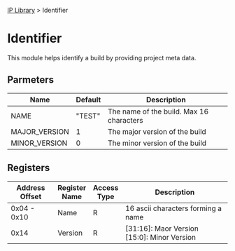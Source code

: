 [IP Library](../../doc.md) > Identifier


# Identifier

This module helps identify a build by providing project meta data.


## Parmeters

| Name | Default | Description |
|------|---------|-------------|
| NAME            | "TEST"  | The name of the build. Max 16 characters
| MAJOR_VERSION   | 1       | The major version of the build
| MINOR_VERSION   | 0       | The minor version of the build


## Registers

| Address<br/>Offset  | Register<br/>Name | Access<br/>Type | Description |
|---------------------|-------------------|-----------------|-------------|
| 0x04 - 0x10   | Name      | R   | 16 ascii characters forming a name 
| 0x14          | Version   | R   | [31:16]: Maor Version<br/>[15:0]: Minor Version